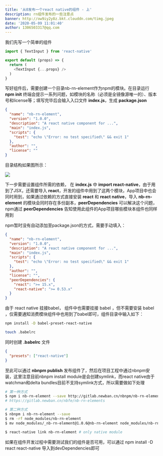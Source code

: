 ```yaml
---
title: '从0发布一个react native的组件 - 上'
description: rn组件发布的一些注意点
banner: http://ow9iy2y8z.bkt.clouddn.com/timg.jpeg
date: '2020-05-09 11:01:40'
author: 1306503317@qq.com
---
```


我们先写一个简单的组件

```js
import { TextInput } from 'react-native'

export default (props) => {
  return (
    <TextInput {...props} />
  )
}
```

写好组件后，需要创建一个目录nb-rn-element作为npm的模块。在目录运行 __npm init__ 终端会提示一系列问题，如模块的名称（必须是全镜像源唯一的）、版本号和license等；填写完毕后会输入入口文件 __index.js__，生成 __package.json__

```json
{
  "name": "nb-rn-element",
  "version": "1.0.0",
  "description": "A react native component for ...",
  "main": "index.js",
  "scripts": {
    "test": "echo \"Error: no test specified\" && exit 1"
  },
  "author": "",
  "license": ""
}
```

目录结构如果图所示：

![](http://ow9iy2y8z.bkt.clouddn.com/WechatIMG180.jpeg)

下一步需要设置组件所需的依赖， 在 __index.js__ 中 __import react-native__，由于用到了JSX，还需要导入 __react__，开发的组件中用到了这两个模块，App项目中也会同时用到，如果通过依赖的方式直接安装 __react__ 和 __react native__，导入 __nb-rn-element__ 的模块会同时存在多份副本，__peerDependencies__ 可以解决这个问题，npm通过 __peerDependencies__ 告知使用此组件的App项目哪些模块本组件也同样用到

npm暂时没有自动添加至package.json的方式，需要手动填入：

```json
{
  "name": "nb-rn-element",
  "version": "1.0.0",
  "description": "A react native component for ...",
  "main": "index.js",
  "scripts": {
    "test": "echo \"Error: no test specified\" && exit 1"
  },
  "author": "",
  "license": "",
  "peerDependencies": {
    "react": ">= 15.x",
    "react-native": ">= 0.53.x"
  }
}
```

由于 react native 挂接babel， 组件中也需要挂接 babel ，但不需要安装 babel ，仅需要通知消费模块组件中也用到了babel即可，组件目录中输入如下：

```sh
npm install -D babel-preset-react-native

touch .babelrc
```

同时创建 __.babelrc__ 文件

```json
{
  "presets": ["react-native"]
}
```

至此可以通过 __nbnpm publish__ 发布组件了，然后在项目工程中通过nbnpm安装，这里注意目前nbnpm install module是会创建symlink，而react native由于watchman和delta bundles目前不支持symlink方式，所以需要做如下处理

```sh
# 第一种方式
$ npm i nb-rn-element --save http://gitlab.newban.cn/nbnpm/nb-rn-element.git
# https://gitlab.newban.cn/nbfe/nb-rn-elements

# 第二种方式
$ nbnpm i nb-rn-element --save
$ rm -rf node_modules/nb-rn-element
$ mv node_modules/_nb-rn-element@1.0.6@nb-rn-element node_modules/nb-rn-element

$ react-native link nb-rn-element # only native module
```

如果在组件开发过程中需要测试我们的组件是否可用，可以通过 npm install -D react react-native 导入到devDependencies即可

